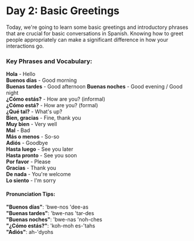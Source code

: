 # Day 2: Basic Greetings
Today, we're going to learn some basic greetings and introductory phrases that are crucial for basic conversations in Spanish. Knowing how to greet people appropriately can make a significant difference in how your interactions go.

### Key Phrases and Vocabulary:
__Hola__ - Hello  
__Buenos días__ - Good morning  
__Buenas tardes__ - Good  afternoon
__Buenas noches__ - Good evening / Good night  
__¿Cómo estás?__ - How are you? (informal)  
__¿Cómo está?__ - How are you? (formal)  
__¿Qué tal?__ - What's up?  
__Bien, gracias__ - Fine, thank you  
__Muy bien__ - Very well  
__Mal__ - Bad  
__Más o menos__ - So-so  
__Adiós__ - Goodbye  
__Hasta luego__ - See you later  
__Hasta pronto__ - See you soon  
__Por favor__ - Please  
__Gracias__ - Thank you  
__De nada__ - You're welcome  
__Lo siento__ - I'm sorry  

#### Pronunciation Tips:
__"Buenos días"__: 'bwe-nos 'dee-as  
__"Buenas tardes"__: 'bwe-nas 'tar-des  
__"Buenas noches"__: 'bwe-nas 'noh-ches  
__"¿Cómo estás?"__: 'koh-moh es-'tahs  
__"Adiós"__: ah-'dyohs  



